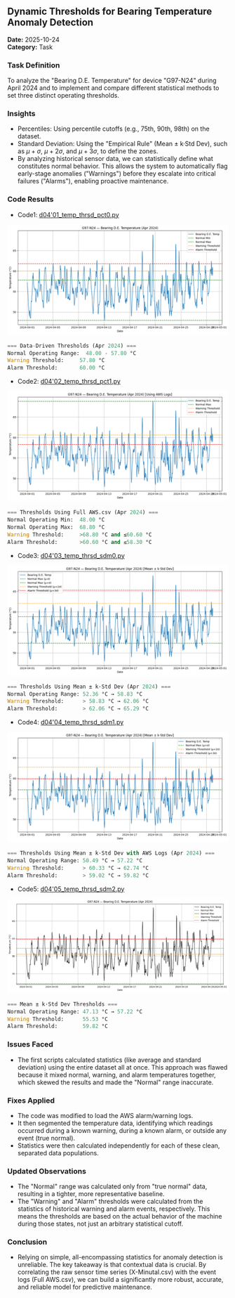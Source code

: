 ## Dynamic Thresholds for Bearing Temperature Anomaly Detection

**Date:** 2025-10-24  
**Category:** Task

### Task Definition
To analyze the "Bearing D.E. Temperature" for device "G97-N24" during April 2024 and to implement and compare different statistical methods to set three distinct operating thresholds.

### Insights
- Percentiles: Using percentile cutoffs (e.g., 75th, 90th, 98th) on the dataset.
- Standard Deviation: Using the "Empirical Rule" (Mean $\pm$ k·Std Dev), such as $\mu+\sigma$, $\mu+2\sigma$, and $\mu+3\sigma$, to define the zones.
- By analyzing historical sensor data, we can statistically define what constitutes normal behavior. This allows the system to automatically flag early-stage anomalies ("Warnings") before they escalate into critical failures ("Alarms"), enabling proactive maintenance.

### Code Results
- Code1: [d04'01_temp_thrsd_pct0.py](https://github.com/ne-5437/25-10-GRNK-GRPI-581-DTML/blob/00ccacd9122be502dd9590fe5d06da3b3c519c51/W01-SF417/d04'01_temp_thrsd_pct0.py)

![Image](https://github.com/ne-5437/25-10-GRNK-GRPI-581-DTML/blob/main/W01-SF417/img002.png?raw=true)

~~~python
=== Data-Driven Thresholds (Apr 2024) ===
Normal Operating Range:  48.00 - 57.80 °C
Warning Threshold:     57.80 °C
Alarm Threshold:       60.00 °C
~~~

- Code2: [d04'02_temp_thrsd_pct1.py](https://github.com/ne-5437/25-10-GRNK-GRPI-581-DTML/blob/00ccacd9122be502dd9590fe5d06da3b3c519c51/W01-SF417/d04'02_temp_thrsd_pct1.py)

![Image](https://github.com/ne-5437/25-10-GRNK-GRPI-581-DTML/blob/main/W01-SF417/img003.png?raw=true)

~~~python
=== Thresholds Using Full AWS.csv (Apr 2024) ===
Normal Operating Min:  48.00 °C
Normal Operating Max:  68.80 °C
Warning Threshold:     >68.80 °C and ≤60.60 °C
Alarm Threshold:       >60.60 °C and ≤58.30 °C
~~~

- Code3: [d04'03_temp_thrsd_sdm0.py](https://github.com/ne-5437/25-10-GRNK-GRPI-581-DTML/blob/00ccacd9122be502dd9590fe5d06da3b3c519c51/W01-SF417/d04'03_temp_thrsd_sdm0.py)

![Image](https://github.com/ne-5437/25-10-GRNK-GRPI-581-DTML/blob/main/W01-SF417/img004.png?raw=true)

~~~python
=== Thresholds Using Mean ± k·Std Dev (Apr 2024) ===
Normal Operating Range: 52.36 °C → 58.83 °C
Warning Threshold:      > 58.83 °C → 62.06 °C
Alarm Threshold:        > 62.06 °C → 65.29 °C
~~~

- Code4: [d04'04_temp_thrsd_sdm1.py](https://github.com/ne-5437/25-10-GRNK-GRPI-581-DTML/blob/00ccacd9122be502dd9590fe5d06da3b3c519c51/W01-SF417/d04'04_temp_thrsd_sdm1.py)

![Image](https://github.com/ne-5437/25-10-GRNK-GRPI-581-DTML/blob/main/W01-SF417/img005.png?raw=true)

~~~python
=== Thresholds Using Mean ± k·Std Dev with AWS Logs (Apr 2024) ===
Normal Operating Range: 50.49 °C → 57.22 °C
Warning Threshold:      > 60.33 °C → 62.74 °C
Alarm Threshold:        > 59.02 °C → 59.82 °C
~~~

- Code5: [d04'05_temp_thrsd_sdm2.py](https://github.com/ne-5437/25-10-GRNK-GRPI-581-DTML/blob/00ccacd9122be502dd9590fe5d06da3b3c519c51/W01-SF417/d04'05_temp_thrsd_sdm2.py)

![Image](https://github.com/ne-5437/25-10-GRNK-GRPI-581-DTML/blob/main/W01-SF417/img006.png?raw=true)

~~~python
=== Mean ± k·Std Dev Thresholds ===
Normal Operating Range: 47.13 °C → 57.22 °C
Warning Threshold:      55.53 °C
Alarm Threshold:        59.82 °C
~~~

### Issues Faced
- The first scripts calculated statistics (like average and standard deviation) using the entire dataset all at once. This approach was flawed because it mixed normal, warning, and alarm temperatures together, which skewed the results and made the "Normal" range inaccurate.

### Fixes Applied
- The code was modified to load the AWS alarm/warning logs.
- It then segmented the temperature data, identifying which readings occurred during a known warning, during a known alarm, or outside any event (true normal).
- Statistics were then calculated independently for each of these clean, separated data populations.

### Updated Observations
- The "Normal" range was calculated only from "true normal" data, resulting in a tighter, more representative baseline.
- The "Warning" and "Alarm" thresholds were calculated from the statistics of historical warning and alarm events, respectively. This means the thresholds are based on the actual behavior of the machine during those states, not just an arbitrary statistical cutoff.

### Conclusion
- Relying on simple, all-encompassing statistics for anomaly detection is unreliable. The key takeaway is that contextual data is crucial. By correlating the raw sensor time series (X-Minutal.csv) with the event logs (Full AWS.csv), we can build a significantly more robust, accurate, and reliable model for predictive maintenance.



